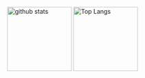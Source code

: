 <p align="left">
  <img alt="github stats" height="150px" src="https://github-readme-stats-marshr00ms-projects.vercel.app/api?username=marshr00m&show_icons=true&count_private=true" />
  <img alt="Top Langs" height="150px" src="https://github-readme-stats-marshr00ms-projects.vercel.app/api/top-langs/?username=marshr00m&layout=compact&show_icons=true&count_private=true" />
</p>
<!--
**marshr00m/marshr00m** is a ✨ _special_ ✨ repository because its `README.md` (this file) appears on your GitHub profile.

Here are some ideas to get you started:

- 🔭 I’m currently working on ...
- 🌱 I’m currently learning ...
- 👯 I’m looking to collaborate on ...
- 🤔 I’m looking for help with ...
- 💬 Ask me about ...
- 📫 How to reach me: ...
- 😄 Pronouns: ...
- ⚡ Fun fact: ...
-->
